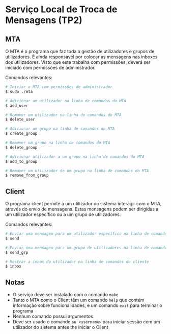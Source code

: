 # Serviço Local de Troca de Mensagens (TP2)

## MTA

O MTA é o programa que faz toda a gestão de utilizadores e grupos de utilizadores. É ainda responsável por colocar as mensagens nas inboxes dos utilizadores. Visto que este trabalha com permissões, deverá ser iniciado com permissões de administrador.

Comandos relevantes:

```bash
# Iniciar o MTA com permissões de administrador
$ sudo ./mta

# Adicionar um utilizador na linha de comandos do MTA
$ add_user

# Remover um utilizador na linha de comandos do MTA
$ delete_user

# Adicionar um grupo na linha de comandos do MTA
$ create_group

# Remover um grupo na linha de comandos do MTA
$ delete_group

# Adicionar utilizador a um grupo na linha de comandos do MTA
$ add_to_group

# Remover um utilizador de um grupo na linha de comandos do MTA
$ remove_from_group
```

## Client

O programa client permite a um utilizador do sistema interagir com o MTA, através do envio de mensagens. Estas mensagens podem ser dirigidas a um utilizador específico ou a um grupo de utilizadores.

Comandos relevantes:

```bash
# Enviar uma mensagem para um utilizador específico na linha de comandos do cliente
$ send

# Enviar uma mensagem para um grupo de utilizadores na linha de comandos do cliente
$ send_grp

# Mostrar a inbox do utilizador na linha de comandos do cliente
$ inbox
```

## Notas

- O serviço deve ser instalado com o comando `make`
- Tanto o MTA como o Client têm um comando `help` que contém informação sobre funcionalidades, e um comando `exit` para terminar o programa
- Nenhum comando possui argumentos
- Deve ser usado o comando `su <username>` para iniciar sessão com um utilizador do sistema antes the iniciar o Client
